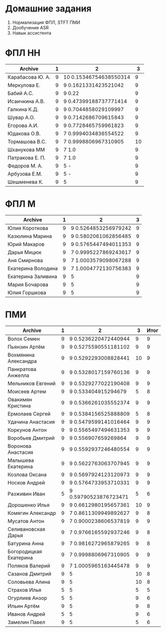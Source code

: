 # Домашние задания
1. Нормализация ФПЛ, STFT  ПМИ
2. Дообучение ASR
3. Навык ассистента 


# ФПЛ НН
| Archive           | 1       |  2       | 3       |
|-------------------|---------|----------|---------|
|Карабасова Ю. А.   | 9 | 10 0.15346754638550314 | 9 |
|Меркулова Е.       | 9 | 9 0.1621331423521042 | 9 |
|Бабий А.С.         | 9 | 9 0.22 | 9 |
|Исаичкина А.В.     | 9 | 9 0.47399188737771414 | 9 |
|Галкина К.Д.       | 9 | 9 0.7044858029109997 | 9 |
|Шувар А.О.         | 9 | 9 0.7142686709615843 | 9 |
|Егорова А.И.       | 9 | 9 0.7728465759961823 | 9 |
|Юдакова О.В.       | 9 | 7 0.9994034836554522 | 9 |
|Тормашова В.С.     | 9 | 7 0.9998806967310905 | 10 |
|Шханукова ММ       | 9 | 7 1.0 | 9 |
|Патракова Е. П.    | 9 | 7 1.0 | 9 |
|Федоров М. А.      | 9 | 5 - | 9 |
|Арбузова Е.М.      | 9 | 5 - | 9 |
|Шешменева К.       | 9 | 5 | 9 |

# ФПЛ М
| Archive           | 1 |  2       | 3       |
|-------------------|---|----------|---------|
|Юлия Короткова     | 9 | 9 0.5264853256979242 | 9 |
|Казюлина Марина    | 9 | 9 0.5802061062856485 | 9 |
|Юрий Макаров       | 9 | 9 0.5765447494011353 | 9 |
|Дарья Мицюк        | 9 | 7 0.9995227869243617 | 9 |
|Аня Смирнова       | 9 | 7 1.0003579098067288 | 9 |
|Екатерина Володина | 9 | 7 1.0004772130756383 | 9 |
|Екатерина Заливина | 9 | 5 | 9 |
|Мария Бочарова     | 9 | 5 | 9 |
|Юлия Горшкова      | 9 | 5 | 9 |

# ПМИ
| Archive           | 1 |  2       | 3       |  Итог   |
|-------------------|---|----------|---------|---------|
|Волох Семен        | 9 | 9 0.5236220472440944 | 9 | 9 |
|Пьянзин Артём      | 9 | 9 0.5275590551181102 | 9 | 9 |
|Вохмянина Александра | 9 | 9 0.5292293008828441 | 10 | 9 |
|Панкратова Анжелла | 9 | 9 0.5328017159760136 | 9 | 9 |
|Мельников Евгений  | 9 | 9 0.5329277022190408 | 9 | 9 |
|Моисеев Артем      | 9 | 9 0.533404915294679  | 5 | 8 |
|Овакимян Кристина  | 9 | 9 0.5366261035552374 | 9 | 9 |
|Ермолаев Сергей    | 9 | 9 0.5384156525888809 | 5 | 8 |
|Удачина Анастасия  | 9 | 9 0.5479599141016464 | 9 | 9 |
|Коркунов Антон     | 9 | 9 0.5565497494631353 | 9 | 9 |
|Воробьев Дмитрий   | 9 | 9 0.556907659269864  | 9 | 9 |
|Воронова Анастасия | 9 | 9 0.5592937246480554 | 9 | 9 |
|Малышева Екатерина | 9 | 9 0.5622763063707945 | 9 | 9 |
|Козлова Оксана     | 9 | 9 0.5697924123120973 | 9 | 9 |
|Носков Андрей      | 9 | 9 0.5764733953710331 | 9 | 9 |
|Разживин Иван      | 5 | 9 0.59790523876723471 | 5 | 6 |
|Дорошенко Илья     | 9 | 9 0.6612980195657361 | 10 | 9 |
|Комягин Александр  | 9 | 7 0.8611309949892627 | 9 | 8 |
|Мусатов Антон      | 9 | 7 0.9000238606537819 | 9 | 9 |
|Селивановская Дарья| 9 | 7 0.9766165592937246 | 9 | 8 |
|Батурина Анна      | 9 | 7 0.9816272965879265 | 9 | 8 |
|Богородицкая Екатерина | 9 | 7 0.9998806967310905 | 9 | 9 |
|Поляков Валерий    | 9 | 7 1.0005965163445478 | 9 | 9 |
|Сазанов Дмитрий    | 9 | 5 | 10 | 8 |
|Соловьева Алина    | 9 | 5 | 10 | 8 |
|Страхов Илья       | 5 | 5 | 5 | 5 |
|Огурлиев Анзор     | 5 | 5 | 9 | 6 |
|Ильин Артём        | 9 | 5 | 9 | 8 |
|Иванов Андрей      | 5 | 5 | 9 | 6 |
|Замелин Павел      | 9 | 5 | 5 | 6 |
